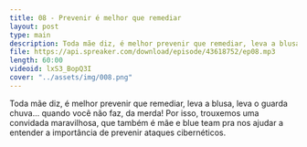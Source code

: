 ```yaml
---
title: 08 - Prevenir é melhor que remediar
layout: post
type: main
description: Toda mãe diz, é melhor prevenir que remediar, leva a blusa, leva o guarda chuva... quando você não faz, da merda! Por isso, trouxemos uma convidada maravilhosa, que também é mãe e blue team pra nos ajudar a entender a importância de prevenir ataques cibernéticos.
file: https://api.spreaker.com/download/episode/43618752/ep08.mp3
length: 60:00
videoid: lxS3_BopQ3I
cover: "../assets/img/008.png"
---
```


Toda mãe diz, é melhor prevenir que remediar, leva a blusa, leva o guarda chuva... quando você não faz, da merda! Por isso, trouxemos uma convidada maravilhosa, que também é mãe e blue team pra nos ajudar a entender a importância de prevenir ataques cibernéticos.